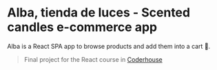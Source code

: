 # Alba, tienda de luces - Scented candles e-commerce app

Alba is a React SPA app to browse products and add them into a cart 🛒.

> Final project for the React course in [Coderhouse](https://coderhouse.com)<br>
